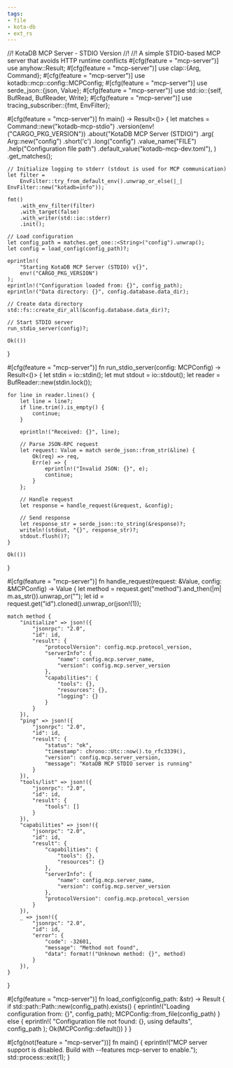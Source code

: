 ```yaml
---
tags:
- file
- kota-db
- ext_rs
---
```

//! KotaDB MCP Server - STDIO Version
//!
//! A simple STDIO-based MCP server that avoids HTTP runtime conflicts
#[cfg(feature = "mcp-server")]
use anyhow::Result;
#[cfg(feature = "mcp-server")]
use clap::{Arg, Command};
#[cfg(feature = "mcp-server")]
use kotadb::mcp::config::MCPConfig;
#[cfg(feature = "mcp-server")]
use serde_json::{json, Value};
#[cfg(feature = "mcp-server")]
use std::io::{self, BufRead, BufReader, Write};
#[cfg(feature = "mcp-server")]
use tracing_subscriber::{fmt, EnvFilter};

#[cfg(feature = "mcp-server")]
fn main() -> Result<()> {
    let matches = Command::new("kotadb-mcp-stdio")
        .version(env!("CARGO_PKG_VERSION"))
        .about("KotaDB MCP Server (STDIO)")
        .arg(
            Arg::new("config")
                .short('c')
                .long("config")
                .value_name("FILE")
                .help("Configuration file path")
                .default_value("kotadb-mcp-dev.toml"),
        )
        .get_matches();

    // Initialize logging to stderr (stdout is used for MCP communication)
    let filter =
        EnvFilter::try_from_default_env().unwrap_or_else(|_| EnvFilter::new("kotadb=info"));

    fmt()
        .with_env_filter(filter)
        .with_target(false)
        .with_writer(std::io::stderr)
        .init();

    // Load configuration
    let config_path = matches.get_one::<String>("config").unwrap();
    let config = load_config(config_path)?;

    eprintln!(
        "Starting KotaDB MCP Server (STDIO) v{}",
        env!("CARGO_PKG_VERSION")
    );
    eprintln!("Configuration loaded from: {}", config_path);
    eprintln!("Data directory: {}", config.database.data_dir);

    // Create data directory
    std::fs::create_dir_all(&config.database.data_dir)?;

    // Start STDIO server
    run_stdio_server(config)?;

    Ok(())
}

#[cfg(feature = "mcp-server")]
fn run_stdio_server(config: MCPConfig) -> Result<()> {
    let stdin = io::stdin();
    let mut stdout = io::stdout();
    let reader = BufReader::new(stdin.lock());

    for line in reader.lines() {
        let line = line?;
        if line.trim().is_empty() {
            continue;
        }

        eprintln!("Received: {}", line);

        // Parse JSON-RPC request
        let request: Value = match serde_json::from_str(&line) {
            Ok(req) => req,
            Err(e) => {
                eprintln!("Invalid JSON: {}", e);
                continue;
            }
        };

        // Handle request
        let response = handle_request(&request, &config);

        // Send response
        let response_str = serde_json::to_string(&response)?;
        writeln!(stdout, "{}", response_str)?;
        stdout.flush()?;
    }

    Ok(())
}

#[cfg(feature = "mcp-server")]
fn handle_request(request: &Value, config: &MCPConfig) -> Value {
    let method = request.get("method").and_then(|m| m.as_str()).unwrap_or("");
    let id = request.get("id").cloned().unwrap_or(json!(1));

    match method {
        "initialize" => json!({
            "jsonrpc": "2.0",
            "id": id,
            "result": {
                "protocolVersion": config.mcp.protocol_version,
                "serverInfo": {
                    "name": config.mcp.server_name,
                    "version": config.mcp.server_version
                },
                "capabilities": {
                    "tools": {},
                    "resources": {},
                    "logging": {}
                }
            }
        }),
        "ping" => json!({
            "jsonrpc": "2.0",
            "id": id,
            "result": {
                "status": "ok",
                "timestamp": chrono::Utc::now().to_rfc3339(),
                "version": config.mcp.server_version,
                "message": "KotaDB MCP STDIO server is running"
            }
        }),
        "tools/list" => json!({
            "jsonrpc": "2.0",
            "id": id,
            "result": {
                "tools": []
            }
        }),
        "capabilities" => json!({
            "jsonrpc": "2.0",
            "id": id,
            "result": {
                "capabilities": {
                    "tools": {},
                    "resources": {}
                },
                "serverInfo": {
                    "name": config.mcp.server_name,
                    "version": config.mcp.server_version
                },
                "protocolVersion": config.mcp.protocol_version
            }
        }),
        _ => json!({
            "jsonrpc": "2.0",
            "id": id,
            "error": {
                "code": -32601,
                "message": "Method not found",
                "data": format!("Unknown method: {}", method)
            }
        }),
    }
}

#[cfg(feature = "mcp-server")]
fn load_config(config_path: &str) -> Result<MCPConfig> {
    if std::path::Path::new(config_path).exists() {
        eprintln!("Loading configuration from: {}", config_path);
        MCPConfig::from_file(config_path)
    } else {
        eprintln!(
            "Configuration file not found: {}, using defaults",
            config_path
        );
        Ok(MCPConfig::default())
    }
}

#[cfg(not(feature = "mcp-server"))]
fn main() {
    eprintln!("MCP server support is disabled. Build with --features mcp-server to enable.");
    std::process::exit(1);
}
